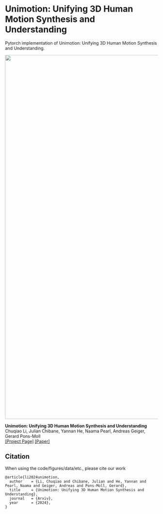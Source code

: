 # Unimotion: Unifying 3D Human Motion Synthesis and Understanding
Pytorch implementation of Unimotion: Unifying 3D Human Motion Synthesis and Understanding.

<img src='https://github.com/Coral79/CDDB/blob/main/assets/teaser.png' width=1200> 

**Unimotion: Unifying 3D Human Motion Synthesis and Understanding** <br>
Chuqiao Li, Julian Chibane, Yannan He, Naama Pearl, Andreas Geiger, Gerard Pons-Moll <br>
[[Project Page]](https://coral79.github.io/uni-motion/) [[Paper]](http://arxiv.org/abs/2409.15904)

## Citation

When using the code/figures/data/etc., please cite our work
```
@article{li2024unimotion,
  author    = {Li, Chuqiao and Chibane, Julian and He, Yannan and Pearl, Naama and Geiger, Andreas and Pons-Moll, Gerard},
  title     = {Unimotion: Unifying 3D Human Motion Synthesis and Understanding},
  journal   = {Arxiv},
  year      = {2024},
}
```
